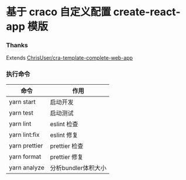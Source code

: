 # 基于 craco 自定义配置 create-react-app 模版

### Thanks

Extends [ChrisUser/cra-template-complete-web-app](https://github.com/ChrisUser/cra-template-complete-web-app)

### 执行命令

| 命令          | 作用                |
| ------------- | ------------------- |
| yarn start    | 启动开发            |
| yarn test     | 启动测试            |
| yarn lint     | eslint 检查         |
| yarn lint:fix | eslint 修复         |
| yarn prettier | prettier 检查       |
| yarn format   | prettier 修复       |
| yarn analyze  | 分析bundler体积大小 |
